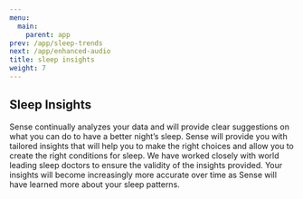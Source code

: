 ```yaml
---
menu:
  main:
    parent: app
prev: /app/sleep-trends
next: /app/enhanced-audio
title: sleep insights
weight: 7
---
```


## Sleep Insights


Sense continually analyzes your data and will provide clear suggestions on what you can do to have a better night’s sleep. Sense will provide you with tailored insights that will help you to make the right choices and allow you to create the right conditions for sleep. We have worked closely with world leading sleep doctors to ensure the validity of the insights provided. Your insights will become increasingly more accurate over time as Sense will have learned more about your sleep patterns.
